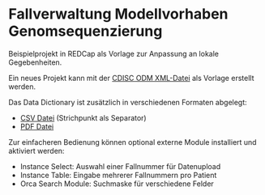 # Fallverwaltung Modellvorhaben Genomsequenzierung

Beispielprojekt in REDCap als Vorlage zur Anpassung an lokale Gegebenheiten. 

Ein neues Projekt kann mit der [CDISC ODM XML-Datei](FallverwaltungModell_REDCap.xml) als Vorlage erstellt werden.

Das Data Dictionary ist zusätzlich in verschiedenen Formaten abgelegt:
- [CSV Datei](FallverwaltungModellvorhaben_DataDictionary.csv) (Strichpunkt als Separator)
- [PDF Datei](Fallverwaltung_Modellvorhaben_Genomsequenzierung_REDCap.pdf)
 
Zur einfacheren Bedienung können optional externe Module installiert und aktiviert werden:
- Instance Select: Auswahl einer Fallnummer für Datenupload
- Instance Table: Eingabe mehrerer Fallnummern pro Patient
- Orca Search Module: Suchmaske für verschiedene Felder
